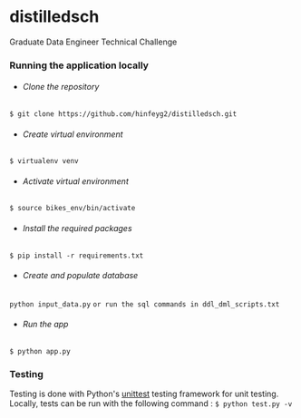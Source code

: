 # distilledsch
Graduate Data Engineer Technical Challenge




### Running the application locally
* ###### Clone the repository
 ```$ git clone https://github.com/hinfeyg2/distilledsch.git```
 * ###### Create virtual environment
 ```$ virtualenv venv```
* ###### Activate virtual environment
```$ source bikes_env/bin/activate```
* ###### Install the required packages
```$ pip install -r requirements.txt```
* ###### Create and populate database
```python input_data.py```
```or run the sql commands in ddl_dml_scripts.txt```
* ###### Run the app
```$ python app.py```

### Testing
Testing is done with Python's [unittest](https://docs.python.org/3/library/unittest.html#module-unittest) testing framework for unit testing. Locally, tests can be run with the following command :
```$ python test.py -v```
